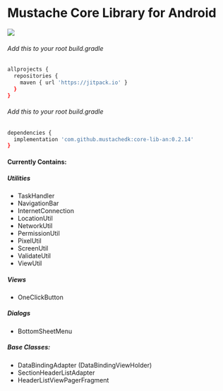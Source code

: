 # Mustache Core Library for Android

[![](https://jitpack.io/v/mustachedk/core-lib-an.svg)](https://jitpack.io/#mustachedk/core-lib-an)

###### Add this to your root build.gradle
```bash
allprojects {
  repositories {
    maven { url 'https://jitpack.io' }
  }
}
```

###### Add this to your root build.gradle
```bash
dependencies {
  implementation 'com.github.mustachedk:core-lib-an:0.2.14'
}
```

#### Currently Contains:
##### Utilities
* TaskHandler
* NavigationBar
* InternetConnection
* LocationUtil
* NetworkUtil
* PermissionUtil
* PixelUtil
* ScreenUtil
* ValidateUtil
* ViewUtil

##### Views
* OneClickButton

##### Dialogs
* BottomSheetMenu

##### Base Classes:
* DataBindingAdapter (DataBindingViewHolder)
* SectionHeaderListAdapter
* HeaderListViewPagerFragment
